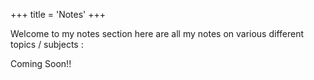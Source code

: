 +++
title = 'Notes'
+++


Welcome to my notes section here are all my notes on various different topics / subjects : 
 

Coming Soon!!